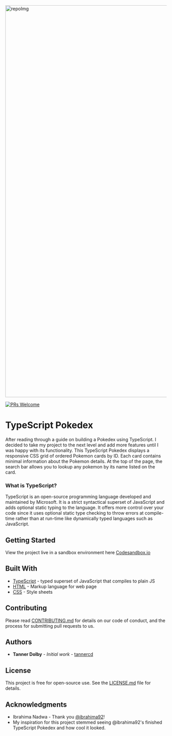 <img width="1221" alt="repoImg" src="https://user-images.githubusercontent.com/48612525/83679747-c1008100-a594-11ea-8f4a-2f68e2b8da4b.png">

[![PRs Welcome](https://img.shields.io/badge/PRs-welcome-brightgreen.svg?style=flat-square)](http://makeapullrequest.com)

# TypeScript Pokedex
After reading through a guide on building a Pokedex using TypeScript. I decided to take my project to the next level and add more features until I was happy with its functionality. This TypeScript Pokedex displays a responsive CSS grid of ordered Pokemon cards by ID. Each card contains minimal information about the Pokemon details. At the top of the page, the search bar allows you to lookup any pokemon by its name listed on the card. 

### What is TypeScript?
TypeScript is an open-source programming language developed and maintained by Microsoft. It is a strict syntactical superset of JavaScript and adds optional static typing to the language. It offers more control over your code since it uses optional static type checking to throw errors at compile-time rather than at run-time like dynamically typed languages such as JavaScript. 

## Getting Started

View the project live in a sandbox environment here [Codesandbox.io](https://codesandbox.io/s/typescript-pokedex-5nb34)


## Built With

* [TypeScript](http://www.dropwizard.io/1.0.2/docs/) - typed superset of JavaScript that compiles to plain JS
* [HTML](https://maven.apache.org/) - Markup language for web page
* [CSS](https://rometools.github.io/rome/) - Style sheets

## Contributing

Please read [CONTRIBUTING.md](https://github.com/tannercd/typescript-pokedex/blob/master/CONTRIBUTING.md) for details on our code of conduct, and the process for submitting pull requests to us.

## Authors

* **Tanner Dolby** - *Initial work* - [tannercd](https://github.com/tannercd)

## License

This project is free for open-source use. See the [LICENSE.md](LICENSE.md) file for details.

## Acknowledgments

* Ibrahima Nadwa - Thank you [@ibrahima92](https://github.com/ibrahima92)! 
* My inspiration for this project stemmed seeing @ibrahima92's finished TypeScript Pokedex and how cool it looked. 


